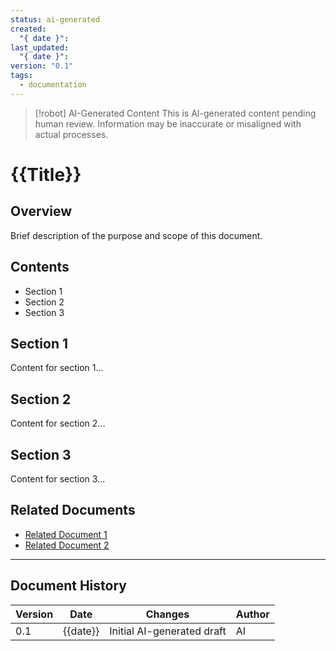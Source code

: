 ```yaml
---
status: ai-generated
created:
  "{ date }": 
last_updated:
  "{ date }": 
version: "0.1"
tags:
  - documentation
---
```

> [!robot] AI-Generated Content
> This is AI-generated content pending human review. Information may be inaccurate or misaligned with actual processes.

# {{Title}}

## Overview

Brief description of the purpose and scope of this document.

## Contents

- Section 1
- Section 2
- Section 3

## Section 1

Content for section 1...

## Section 2

Content for section 2...

## Section 3

Content for section 3...

## Related Documents

- [Related Document 1](link-to-document)
- [Related Document 2](link-to-document)

---

## Document History

| Version | Date | Changes | Author |
|---------|------|---------|--------|
| 0.1 | {{date}} | Initial AI-generated draft | AI |
